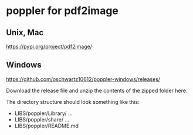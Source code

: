 
# poppler for pdf2image

## Unix, Mac
https://pypi.org/project/pdf2image/

## Windows
https://github.com/oschwartz10612/poppler-windows/releases/

Download the release file and unzip the contents of the zipped folder here.

The directory structure should look something like this:
- LIBS/poppler/Library/ ...
- LIBS/poppler/share/ ...
- LIBS/poppler/README.md 
